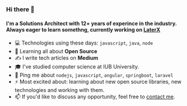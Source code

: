 <!--
**haroonabbasi/haroonabbasi** is a ✨ _special_ ✨ repository because its `README.md` (this file) appears on your GitHub profile.

Here are some ideas to get you started:

- 🔭 I’m currently working on ...
- 🌱 I’m currently learning ...
- 👯 I’m looking to collaborate on ...
- 🤔 I’m looking for help with ...
- 💬 Ask me about ...
- 📫 How to reach me: ...
- 😄 Pronouns: ...
- ⚡ Fun fact: ...
-->

### Hi there 👋


<!-- ![visitors](https://visitor-badge.glitch.me/badge?page_id=haroonabbasi.visitor-badge) -->

#### I'm a Solutions Architect with 12+ years of experince in the industry. Always eager to learn somethng, currently working on [LaterX](https://github.com/haroonabbasi/LaterX)

- 💻 Technologies using these days: `javascript`, `java`, `node`
- 🌱 Learning all about **Open Source**
- ✍ I write tech articles on **Medium**
- 🎓 I've studied computer science at IUB University. 
- 💬 Ping me about `nodejs`, `javascript`, `angular`, `springboot`, `laravel`
- ⚡ Most excited about: learning about new open source libraries, new technologies and working with them.
- 📫 If you'd like to discuss any opportunity, feel free to [contact me](mailto:haroonabbasi.ali@gmail.com).

<!-- ![Github stats](https://github-readme-stats.vercel.app/api?username=haroonabbasi&show_icons=true) -->
<!-- [![Contribution Stats](https://github-contribution-stats.vercel.app/api/?username=haroonabbasi)](https://github.com/LordDashMe/github-contribution-stats/) -->
